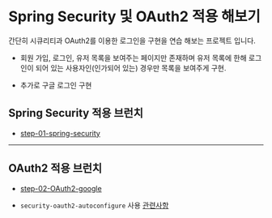 Spring Security 및 OAuth2 적용 해보기  
=====================================

간단히 시큐리티과 OAuth2를 이용한 로그인을 구현을 연습 해보는 프로젝트 입니다.

- 회원 가입, 로그인, 유저 목록을 보여주는 페이지만 존재하며 유저 목록에 한해 로그인이 되어 있는 사용자인(인가되어 있는) 경우만 목록을 보여주게 구현.  

- 추가로 구글 로그인 구현  

## Spring Security 적용 브런치  

- [step-01-spring-security](https://github.com/Hue9010/practice-OAuth2-Security/tree/step-01-spring-security)

---

## OAuth2 적용 브런치  

- [step-02-OAuth2-google](https://github.com/Hue9010/practice-OAuth2-Security/tree/step-02-OAuth2-google)

- `security-oauth2-autoconfigure` 사용 [관련사항](https://hue9010.github.io/spring/OAuth2/)
